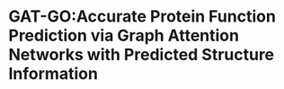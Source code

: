 # GAT-GO:Accurate Protein Function Prediction via Graph Attention Networks with Predicted Structure Information
